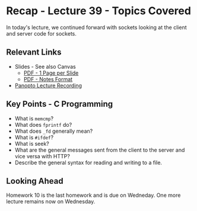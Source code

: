 # Recap - Lecture 39 - Topics Covered

In today's lecture, we continued forward with sockets looking at the client and server code for sockets.  

## Relevant Links

* Slides - See also Canvas
   * [PDF - 1 Page per Slide](https://canvas.nd.edu/files/4388189/download?download_frd=1)
   * [PDF - Notes Format](https://canvas.nd.edu/files/4388188/download?download_frd=1)
* [Panopto Lecture Recording](https://notredame.hosted.panopto.com/Panopto/Pages/Viewer.aspx?id=dac8276b-cf42-47a8-832c-b2410124659d)


## Key Points - C Programming

* What is `memcmp`?
* What does `fprintf` do?
* What does `_fd` generally mean?
* What is `#ifdef`? 
* What is seek?
* What are the general messages sent from the client to the server and vice versa with HTTP?
* Describe the general syntax for reading and writing to a file.  

## Looking Ahead

Homework 10 is the last homework and is due on Wedneday.  One more lecture remains now on Wednesday.
